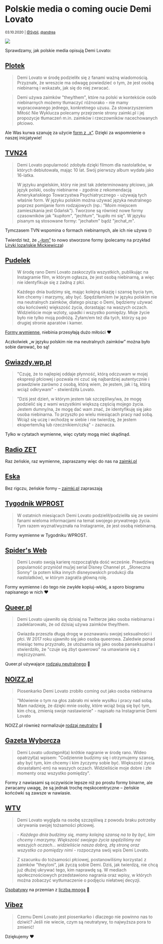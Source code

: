 # Polskie media o coming oucie Demi Lovato

<small>03.10.2020 | [@Sybil](/@Sybil), [@andrea](/@andrea)</small>

![](/img/Demi-Lovato.jpg)

Sprawdzamy, jak polskie media opisują Demi Lovato:

## [Plotek](https://www.plotek.pl/plotek/7,154063,27103090,demi-lovato-oglasza-jestem-osoba-niebinarna.html)

> Demi Lovato w środę podzieliłx się z fanami ważną wiadomością.
> Przyznałx, że wreszcie ma odwagę powiedzieć o tym, że jest osobą niebinarną i wskazałx, jak się do niej zwracać.

> Demi używa zaimków "they/them", które na polski w kontekście osób niebinarnych możemy
> tłumaczyć różnorako - nie mamy wypracowanego jednego, konkretnego uzusu.
> Za stowarzyszeniem Miłość Nie Wyklucza polecamy przejrzenie strony zaimki.pl i jej propozycje tłumaczeń
> m.in. zaimków i rzeczowników nacechowanych płciowo.

Ale Was kurwa szanuję za użycie [form z „x”](/onx).
Dzięki za wspomnienie o naszej inicjatywie!

## [TVN24](https://tvn24.pl/kultura-i-styl/demi-lovato-wyznala-ze-jest-osoba-niebinarna-5098311)

> Demi Lovato popularność zdobyła dzięki filmom dla nastolatków, w których debiutowała, mając 10 lat.
> Swój pierwszy album wydała jako 16-latka.

> W języku angielskim, który nie jest tak zdeterminowany płciowo, jak język polski,
> osoby niebinarne - zgodnie z rekomendacją Amerykańskiego Towarzystwa Psychiatrycznego -
> używają tych właśnie form. W języku polskim można używać języka neutralnego poprzez pomijanie form rodzajowych
> (np.: "Moim miejscem zamieszkania jest Gdańsk").
> Tworzone są również nowe formy czasowników jak "kupiłom", "jechłum", "kupiło mi się".
> W języku pisanym są stosowane formy: "jechałxm" bądź "jechał_m".

Tymczasem TVN wspomina o formach niebinarnych, ale ich nie używa 🙄

Twierdzi też, że [„-łom”](/ono) to nowo stworzone formy
(polecamy na przykład [Liryki lozańskie Mickiewicza](https://wolnelektury.pl/media/book/pdf/liryki-lozanskie.pdf))

## [Pudelek](https://www.pudelek.pl/demi-lovato-oglasza-jestem-osoba-niebinarna-6641317102709568a)

> W środę rano Demi Lovato zaskoczył/a wszystkich, publikując na Instagramie film,
> w którym ogłasza, że jest osobą niebinarną, a więc nie identyfikuje się z żadną z płci.
  
> Każdego dnia budzimy się, mając kolejną okazję i szansę bycia tym, kim chcemy i marzymy, aby być.
> Spędziłam/em (w języku polskim nie ma neutralnych zaimków, dlatego pisząc o Demi, będziemy używać obu końcówek) większość życia,
> dorastając na waszych oczach. Widzieliście moje wzloty, upadki i wszystko pomiędzy.
> Moje życie było nie tylko moją podróżą. Żyłam/em też dla tych, którzy są po drugiej stronie aparatów i kamer.

[Formy wymienne](/on/a), niebinia przesyłają dużo miłości ❤️

Aczkolwiek „w języku polskim nie ma neutralnych zaimków” można było sobie darować, bo są!

## [Gwiazdy.wp.pl](https://gwiazdy.wp.pl/demi-lovato-jest-niebinarna-coming-out-dawnej-gwiazdki-disneya-6641314903522112a)

> "Czuję, że to najlepiej oddaje płynność, którą odczuwam w mojej ekspresji płciowej
> i pozwala mi czuć się najbardziej autentycznie i prawdziwie zarówno z osobą,
> którą wiem, że jestem, jak i tą, którą wciąż odkrywam" - stwierdziła Lovato.

> "Dziś jest dzień, w którym jestem tak szczęśliwy/wa, że mogę podzielić się z wami wszystkimi większą częścią mojego życia.
> Jestem dumny/na, że mogę dać wam znać, że identyfikuję się jako osoba niebinarna.
> To przyszło po wielu miesiącach pracy nad sobą. Wciąż się uczę i wchodzę w siebie i nie twierdzę,
> że jestem ekspertem/ką lub rzecznikiem/czką" - zaznacza.

Tylko w cytatach wymienne, więc cytaty mogą mieć skądinąd.

## [Radio ZET](https://www.radiozet.pl/Muzyka/Demi-Lovato-zaskoczyla-fanow-oswiadczeniem.-Jestem-osoba-niebinarna)

Raz żeńskie, raz wymienne, zapraszamy więc do nas na [zaimki.pl](https://zaimki.pl)

## [Eska](https://www.eska.pl/hotplota/news/demi-lovato-jest-nebinarna-aa-AvHW-eq9u-y95i.html)

Bez rigczu, żeńskie formy – [zaimki.pl](https://zaimki.pl) zapraszają

## [Tygodnik WPROST](https://www.wprost.pl/prime-time/10448665/demi-lovato-jest-osoba-niebinarna-piosenkarka-otworzyla-sie-przed-fanami.html)

> W ostatnich miesiącach Demi Lovato podzielił/podzieliła się ze swoimi fanami wieloma informacjami na temat swojego prywatnego życia.
> Tym razem wyznał/wyznała na Instagramie, że jest osobą niebinarną.

Formy wymienne w Tygodniku WPROST.

## [Spider's Web](https://spidersweb.pl/rozrywka/2021/05/19/demi-lovato-niebinarna-coming-out)

> Demi Lovato swoją karierę rozpoczął/ęła dość wcześnie.
> Prawdziwą popularność przyniósł mu/jej serial Disney Channel pt. „Słoneczna Sonny”
> (a potem kilka innych disneyowskich produkcji dla nastolatków),
> w którym zagrał/a główną rolę.

Formy wymienne i do tego nie zwykłe kopiuj-wklej, a sporo biogramu napisanego w nich ❤️

## [Queer.pl](https://queer.pl/news/205550/demi-lovato-wyznalo-ze-jest-osoba-niebinarna-i-oficjalnie-zmienia-zaimki-na-theythem)

> Demi Lovato ujawniło się dzisiaj na Twitterze jako osoba niebinarna i zadeklarowało, że od dzisiaj używa zaimków they/them.
  
> Gwiazda przeszła długą drogę w poznawaniu swojej seksualności i płci. W 2017 roku ujawniło się jako osoba queerowa.
> Zaledwie ponad miesiąc temu przyznało, że utożsamia się jako osoba panseksualna i stwierdziło,
> że "czuje się zbyt queerowo" na umawianie się z mężczyznami.

Queer.pl używające [rodzaju neutralnego](/ono) 🥰

## [NOIZZ.pl](https://www.facebook.com/NOIZZPolska/posts/1733560516850847)

> Piosenkarko Demi Lovato zrobiło coming out jako osoba niebinarna

> "Mówienie o tym na głos zabrało mi wiele wysiłku i pracy nad sobą. Mam nadzieję, że dzięki mnie osoby, które wciąż boją się być tym, kim chcą, zmienią swoje nastawienie" - napisało na Instagramie Demi Lovato

NOIZZ.pl również normalizuje [rodzaj neutralny](/ono) 🥰

## [Gazeta Wyborcza](https://wyborcza.pl/7,75410,27103879,demi-lovato-wyznaje-ze-jest-osoba-niebinarna-wciaz-sie-ucze.html)

> Demi Lovato udostępnił(a) krótkie nagranie w środę rano. Wideo opatrzył(a) wpisem: "Codziennie budzimy się i otrzymujemy szansę, aby być tym, kim chcemy i kim życzymy sobie być. Większość życia dorastałam(-em) na waszych oczach. Widzieliście moje dobre i złe momenty oraz wszystko pomiędzy".

Formy z nawiasami są oczywiście lepsze niż po prostu formy binarne,
ale zwracamy uwagę, że są jednak trochę męskocentryczne – żeńskie końcówki są zawsze w nawiasie.

## [WTV](https://wtv.pl/coming-out-demi-lovato-jest-osoba-niebinarna-ws-210521)

> Demi Lovato wygląda na osobę szczęśliwą z powodu braku potrzeby ukrywania swojej tożsamości płciowej.

> \- _Każdego dnia budzimy się, mamy kolejną szansę na to by być, kim chcemy i marzymy. Większość swojego życia spędziliśmy na waszyjch oczach… widzieliście nasza dobrą, złą stronę oraz wszystko co pomiędzy nimi_ - rozpoczyna swój wpis Demi Lovato.

> Z szacunku do tożsamości płciowej, postanowiliśmy korzystać z zaimków "they/oni", jak życzą sobie Demi. Dziś, jak twierdzą, nie chcą już dłużej ukrywać tego, kim naprawdę są. W mediach społecznościowych przedstawiono nagrania oraz wpisy, w których można zobaczyć wytłumaczenie o podjęciu niełatwej decyzji.

[Osobatywy](/slowniki/osobatywy) na przemian z [liczbą mnogą](/oni) 🥰

## [Vibez](https://vibez.pl/wydarzenia/dlaczego-demi-lovato-jest-piosenkarko-czyli-jak-mowic-o-osobach-niebinarnych-6641697426492384a)

> Czemu Demi Lovato jest piosenkarko i dlaczego nie powinno nas to dziwić? Jeśli nie wiecie, czym są neutratywy, to najwyższa pora to zmienić!

Dziękujemy ❤️
